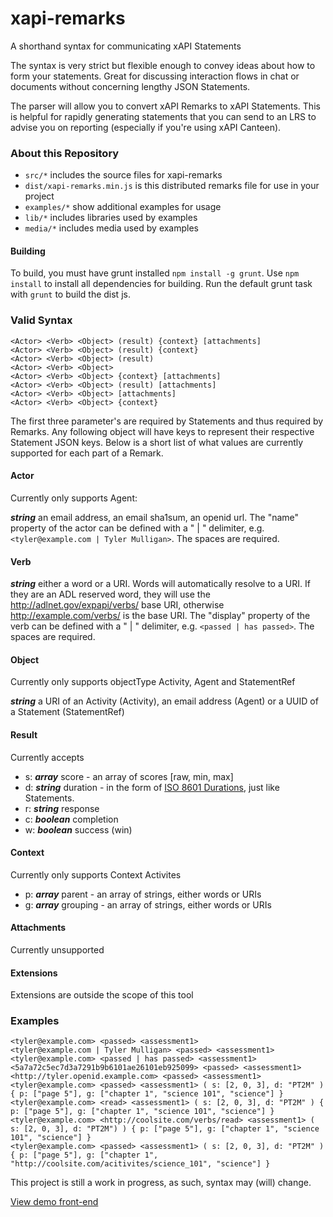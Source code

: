 # xapi-remarks
A shorthand syntax for communicating xAPI Statements

The syntax is very strict but flexible enough to convey ideas about how to form your statements. Great for discussing interaction flows in chat or documents without concerning lengthy JSON Statements.

The parser will allow you to convert xAPI Remarks to xAPI Statements. This is helpful for rapidly generating statements that you can send to an LRS to advise you on reporting (especially if you're using xAPI Canteen).

### About this Repository

- `src/*` includes the source files for xapi-remarks
- `dist/xapi-remarks.min.js` is this distributed remarks file for use in your project
- `examples/*` show additional examples for usage
- `lib/*` includes libraries used by examples
- `media/*` includes media used by examples

#### Building

To build, you must have grunt installed `npm install -g grunt`. Use `npm install` to install all dependencies for building. Run the default grunt task with `grunt` to build the dist js.

### Valid Syntax
```
<Actor> <Verb> <Object> (result) {context} [attachments]
<Actor> <Verb> <Object> (result) {context}
<Actor> <Verb> <Object> (result)
<Actor> <Verb> <Object>
<Actor> <Verb> <Object> {context} [attachments]
<Actor> <Verb> <Object> (result) [attachments]
<Actor> <Verb> <Object> [attachments]
<Actor> <Verb> <Object> {context}
```

The first three parameter's are required by Statements and thus required by Remarks. Any following object will have keys to represent their respective Statement JSON keys. Below is a short list of what values are currently supported for each part of a Remark.

#### Actor

Currently only supports Agent:

***string*** an email address, an email sha1sum, an openid url. The "name" property of the actor can be defined with a " | " delimiter, e.g. `<tyler@example.com | Tyler Mulligan>`. The spaces are required.

#### Verb

***string*** either a word or a URI. Words will automatically resolve to a URI. If they are an ADL reserved word, they will use the http://adlnet.gov/expapi/verbs/ base URI, otherwise http://example.com/verbs/ is the base URI. The "display" property of the verb can be defined with a " | " delimiter, e.g. `<passed | has passed>`. The spaces are required.

#### Object

Currently only supports objectType Activity, Agent and StatementRef

***string*** a URI of an Activity (Activity), an email address (Agent) or a UUID of a Statement (StatementRef)

#### Result

Currently accepts

* s: ***array*** score - an array of scores [raw, min, max]
* d: ***string*** duration - in the form of [ISO 8601 Durations](http://www.wikiwand.com/en/ISO_8601#/Durations), just like Statements.
* r: ***string*** response
* c: ***boolean*** completion
* w: ***boolean*** success (win)

#### Context

Currently only supports Context Activites

* p: ***array*** parent - an array of strings, either words or URIs
* g: ***array*** grouping - an array of strings, either words or URIs

#### Attachments

Currently unsupported


#### Extensions

Extensions are outside the scope of this tool


### Examples

```
<tyler@example.com> <passed> <assessment1>
<tyler@example.com | Tyler Mulligan> <passed> <assessment1>
<tyler@example.com> <passed | has passed> <assessment1>
<5a7a72c5ec7d3a7291b9b6101ae26101eb925099> <passed> <assessment1>
<http://tyler.openid.example.com> <passed> <assessment1>
<tyler@example.com> <passed> <assessment1> ( s: [2, 0, 3], d: "PT2M" ) { p: ["page 5"], g: ["chapter 1", "science 101", "science"] }
<tyler@example.com> <read> <assessment1> ( s: [2, 0, 3], d: "PT2M" ) { p: ["page 5"], g: ["chapter 1", "science 101", "science"] }
<tyler@example.com> <http://coolsite.com/verbs/read> <assessment1> ( s: [2, 0, 3], d: "PT2M") ) { p: ["page 5"], g: ["chapter 1", "science 101", "science"] }
<tyler@example.com> <passed> <assessment1> ( s: [2, 0, 3], d: "PT2M" ) { p: ["page 5"], g: ["chapter 1", "http://coolsite.com/acitivites/science_101", "science"] }
```

This project is still a work in progress, as such, syntax may (will) change.

[View demo front-end](http://adlnet.github.io/xapi-remarks)
